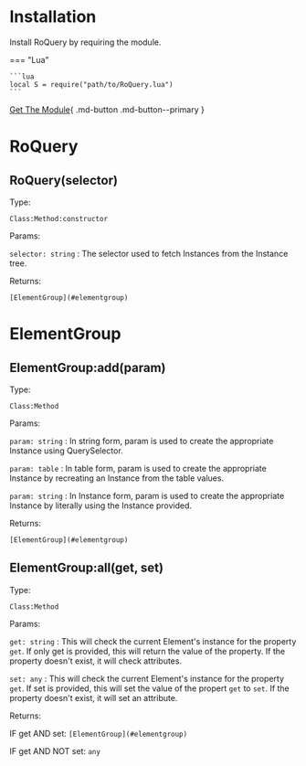 # Installation

Install RoQuery by requiring the module.

=== "Lua"

    ```lua
    local S = require("path/to/RoQuery.lua")
    ```

[Get The Module](#){ .md-button .md-button--primary }

# RoQuery

## RoQuery(selector)
Type:

`Class:Method:constructor`

Params:

`selector: string`
:   The selector used to fetch Instances from the Instance tree.

Returns:

`[ElementGroup](#elementgroup)`

# ElementGroup

## ElementGroup:add(param)
Type:

`Class:Method`

Params:

`param: string`
:   In string form, param is used to create the appropriate Instance using QuerySelector.

`param: table`
:   In table form, param is used to create the appropriate Instance by recreating an Instance from the table values.

`param: string`
:   In Instance form, param is used to create the appropriate Instance by literally using the Instance provided.

Returns:

`[ElementGroup](#elementgroup)`

## ElementGroup:all(get, set)
Type:

`Class:Method`

Params:

`get: string`
:   This will check the current Element's instance for the property `get`. If only get is provided, this will return the value of the property. If the property doesn't exist,       it will check attributes.

`set: any`
:   This will check the current Element's instance for the property `get`. If set is provided, this will set the value of the propert `get` to `set`. If the property doesn't         exist, it will set an attribute.

Returns:

IF get AND set: `[ElementGroup](#elementgroup)`

IF get AND NOT set: `any`
